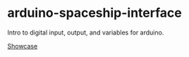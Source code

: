 # arduino-spaceship-interface
Intro to digital input, output, and variables for arduino.

[Showcase](https://vimeo.com/128044529)
